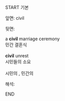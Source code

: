 START
기본

앞면:
civil


뒷면:
<div><div><div>a <b>civil</b> marriage ceremony </div><div>민간 결혼식<br><br><div><b>civil</b> unrest </div><div>시민들의 소요</div></div></div></div><div><div><br>시민의 , 민간의<br></div></div>


해석:

END
